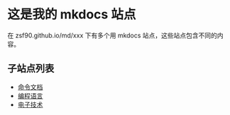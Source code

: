 # 这是我的 mkdocs 站点
在 zsf90.github.io/md/xxx 下有多个用 mkdocs 站点，这些站点包含不同的内容。

## 子站点列表
- [命令文档](https://zsf90.github.io/md/programming-commands/site/ "点击打开子站点")
- [编程语言](https://zsf90.github.io/md/programming_language/site/ "点击打开子站点")
- [电子技术](https://zsf90.github.io/md/electron_embedded/site/ "点击打开子站点")